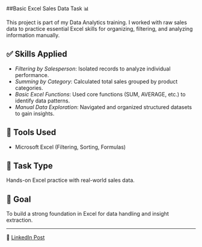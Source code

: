 ##Basic Excel Sales Data Task 📊

This project is part of my Data Analytics training. I worked with raw sales data to practice essential Excel skills for organizing, filtering, and analyzing information manually.

## ✅ Skills Applied

- *Filtering by Salesperson*: Isolated records to analyze individual performance.
- *Summing by Category*: Calculated total sales grouped by product categories.
- *Basic Excel Functions*: Used core functions (SUM, AVERAGE, etc.) to identify data patterns.
- *Manual Data Exploration*: Navigated and organized structured datasets to gain insights.

## 🧰 Tools Used

- Microsoft Excel (Filtering, Sorting, Formulas)

## 📁 Task Type

Hands-on Excel practice with real-world sales data.

## 🎯 Goal

To build a strong foundation in Excel for data handling and insight extraction.

---

🔗 [LinkedIn Post](https://lnkd.in/dVd8RYnz)

